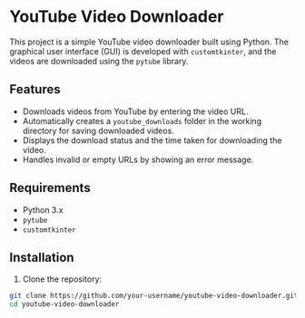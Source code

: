 # YouTube Video Downloader

This project is a simple YouTube video downloader built using Python. The graphical user interface (GUI) is developed with `customtkinter`, and the videos are downloaded using the `pytube` library.

## Features

- Downloads videos from YouTube by entering the video URL.
- Automatically creates a `youtube_downloads` folder in the working directory for saving downloaded videos.
- Displays the download status and the time taken for downloading the video.
- Handles invalid or empty URLs by showing an error message.

## Requirements

- Python 3.x
- `pytube`
- `customtkinter`

## Installation

1. Clone the repository:

```bash
git clone https://github.com/your-username/youtube-video-downloader.git
cd youtube-video-downloader

